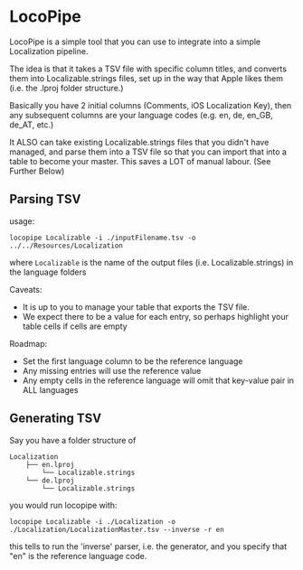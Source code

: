 # LocoPipe

LocoPipe is a simple tool that you can use to integrate into a simple Localization pipeline.

The idea is that it takes a TSV file with specific column titles, and converts them into Localizable.strings files, set up in the way that Apple likes them (i.e. the <language>.lproj folder structure.)

Basically you have 2 initial columns (Comments, iOS Localization Key), then any subsequent columns are your language codes (e.g. en, de, en_GB, de_AT, etc.)

It ALSO can take existing Localizable.strings files that you didn't have managed, and parse them into a TSV file so that you can import that into a table to become your master.  This saves a LOT of manual labour.  (See Further Below)


## Parsing TSV

usage:

`locopipe Localizable -i ./inputFilename.tsv -o ../../Resources/Localization` 

where `Localizable` is the name of the output files (i.e. Localizable.strings) in the language folders

Caveats:
- It is up to you to manage your table that exports the TSV file.  
- We expect there to be a value for each entry, so perhaps highlight your table cells if cells are empty 

Roadmap:
- Set the first language column to be the reference language
- Any missing entries will use the reference value
- Any empty cells in the reference language will omit that key-value pair in ALL languages

## Generating TSV

Say you have a folder structure of

```
Localization
    ├── en.lproj
        └── Localizable.strings
    └── de.lproj
        └── Localizable.strings
```

you would run locopipe with:

`locopipe Localizable -i ./Localization -o ./Localization/LocalizationMaster.tsv --inverse -r en`

this tells to run the 'inverse' parser, i.e. the generator, and you specify that "en" is the reference language code.
